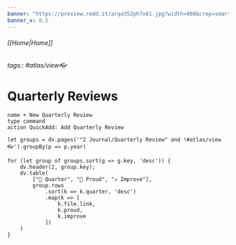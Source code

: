 ```yaml
---
banner: "https://preview.redd.it/arqa352ph7x61.jpg?width=960&crop=smart&auto=webp&s=84f9245d607b029667d5bfc4abf36547fc6213de"
banner_x: 0.5
---
```

###### [[Home|Home]]
###### tags:: #atlas/view👓
# Quarterly Reviews
```button
name + New Quarterly Review
type command
action QuickAdd: Add Quarterly Review
```

```dataviewjs
let groups = dv.pages('"2 Journal/Quarterly Review" and !#atlas/view👓').groupBy(p => p.year)

for (let group of groups.sort(g => g.key, 'desc')) { 
	dv.header(2, group.key); 
	dv.table( 
		["📅 Quarter", "💪 Proud", "↗️ Improve"], 
		group.rows 
			.sort(k => k.quarter, 'desc')
		    .map(k => [
		        k.file.link,
		        k.proud,
		        k.improve
		    ])
	)
}
```
